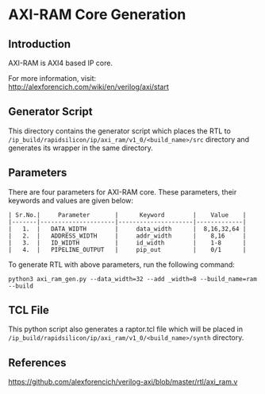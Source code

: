 # AXI-RAM Core Generation 
## Introduction

AXI-RAM is AXI4 based IP core.

For more information, visit: http://alexforencich.com/wiki/en/verilog/axi/start

## Generator Script
This directory contains the generator script which places the RTL to `/ip_build/rapidsilicon/ip/axi_ram/v1_0/<build_name>/src` directory and generates its wrapper in the same directory. 

## Parameters
There are four parameters for AXI-RAM core. These parameters, their keywords and values are given below:

    | Sr.No.|     Parameter       |      Keyword        |    Value    |
    |-------|---------------------|---------------------|-------------|
    |   1.  |   DATA_WIDTH        |     data_width      |  8,16,32,64 |
    |   2.  |   ADDRESS_WIDTH     |     addr_width      |    8,16     |
    |   3.  |   ID_WIDTH          |     id_width        |    1-8      |
    |   4.  |   PIPELINE_OUTPUT   |     pip_out         |    0/1      |


To generate RTL with above parameters, run the following command:
```
python3 axi_ram_gen.py --data_width=32 --add _width=8 --build_name=ram --build
```


## TCL File

This python script also generates a raptor.tcl file which will be placed in `/ip_build/rapidsilicon/ip/axi_ram/v1_0/<build_name>/synth` directory.


## References

https://github.com/alexforencich/verilog-axi/blob/master/rtl/axi_ram.v